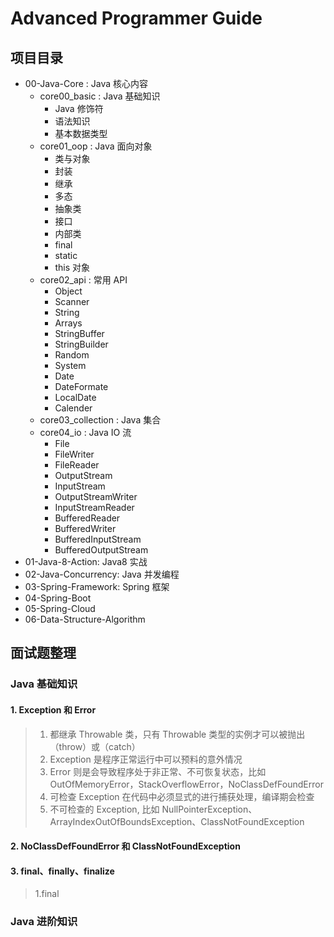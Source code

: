 # Advanced Programmer Guide

## 项目目录

- 00-Java-Core : Java 核心内容
    - core00_basic : Java 基础知识
        - Java 修饰符
        - 语法知识
        - 基本数据类型
    - core01_oop : Java 面向对象
        - 类与对象
        - 封装
        - 继承
        - 多态
        - 抽象类
        - 接口
        - 内部类
        - final
        - static
        - this 对象
    - core02_api : 常用 API
        - Object
        - Scanner
        - String
        - Arrays
        - StringBuffer
        - StringBuilder
        - Random
        - System
        - Date
        - DateFormate
        - LocalDate
        - Calender
    - core03_collection : Java 集合
    - core04_io : Java IO 流
        - File
        - FileWriter
        - FileReader
        - OutputStream
        - InputStream
        - OutputStreamWriter
        - InputStreamReader
        - BufferedReader
        - BufferedWriter
        - BufferedInputStream
        - BufferedOutputStream
- 01-Java-8-Action: Java8 实战
- 02-Java-Concurrency: Java 并发编程
- 03-Spring-Framework: Spring 框架
- 04-Spring-Boot
- 05-Spring-Cloud
- 06-Data-Structure-Algorithm

## 面试题整理

### Java 基础知识

#### 1. Exception 和 Error
> 1. 都继承 Throwable 类，只有 Throwable 类型的实例才可以被抛出（throw）或（catch）
> 2. Exception 是程序正常运行中可以预料的意外情况
> 3. Error 则是会导致程序处于非正常、不可恢复状态，比如 OutOfMemoryError，StackOverflowError，NoClassDefFoundError
> 4. 可检查 Exception 在代码中必须显式的进行捕获处理，编译期会检查
> 5. 不可检查的 Exception, 比如 NullPointerException、ArrayIndexOutOfBoundsException、ClassNotFoundException

#### 2. NoClassDefFoundError 和 ClassNotFoundException

#### 3. final、finally、finalize
> 1.final

### Java 进阶知识